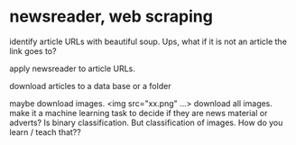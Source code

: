 # newsreader, web scraping
identify article URLs with beautiful soup.
Ups, what if it is not an article the link goes to?

apply newsreader to article URLs.

download articles to a data base or a folder

maybe download images. <img src="xx.png" ...>
download all images.
make it a machine learning task to decide if they are news material or adverts? Is binary classification. But classification of images. How do you learn / teach that??
